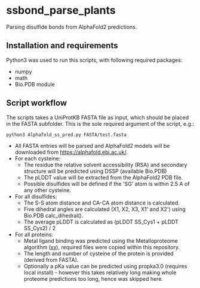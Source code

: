 # ssbond_parse_plants
Parsing disulfide bonds from AlphaFold2 predictions.

## Installation and requirements
Python3 was used to run this scripts, with following required packages:
- numpy
- math
- Bio.PDB module

## Script workflow
The scripts takes a UniProtKB FASTA file as input, which should be placed in the FASTA subfolder. This is the sole required argument of the script, e.g.:

<code>python3 Alphafold_ss_pred.py FASTA/test.fasta</code>

- All FASTA entries will be parsed and AlphaFold2 models will be downloaded from https://alphafold.ebi.ac.uk/.
- For each cysteine:
  - The residue the relative solvent accessibility (RSA) and secondary structure will be predicted using DSSP (available Bio.PDB)
  - The pLDDT value will be extracted from the AlphaFold2 PDB file.
  - Possible disulfides will be defined if the 'SG' atom is within 2.5 A of any other cysteine. 
- For all disulfides:
  - The S-S atom distance and CA-CA atom distance is calculated.
  - Five dihedral angles are calculated (X1, X2, X3, X1' and X2') using Bio.PDB calc_dihedral().
  - The average pLDDT is calculated as (pLDDT SS_Cys1 + pLDDT SS_Cys2) / 2 
- For all proteins:
  - Metal ligand binding was predicted using the Metalloproteome algorithm ([xx](https://github.com/Elcock-Lab/Metalloproteome)), required files were copied within this repository.
  - The length and number of cysteine of the protein is provided (derived from FASTA).
  - Optionally a pKa value can be predicted using propka3.0 (requires local install) - however this takes relatively long making whole proteome predictions too long, hence was skipped here.

